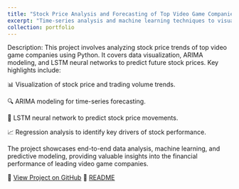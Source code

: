 ```yaml
---
title: "Stock Price Analysis and Forecasting of Top Video Game Companies"
excerpt: "Time-series analysis and machine learning techniques to visualize, forecast, and predict stock price trends using ARIMA and LSTM models."
collection: portfolio
---
```

Description:
This project involves analyzing stock price trends of top video game companies using Python. It covers data visualization, ARIMA modeling, and LSTM neural networks to predict future stock prices. Key highlights include:

📊 Visualization of stock price and trading volume trends.

🔍 ARIMA modeling for time-series forecasting.

🧠 LSTM neural network to predict stock price movements.

📈 Regression analysis to identify key drivers of stock performance.

The project showcases end-to-end data analysis, machine learning, and predictive modeling, providing valuable insights into the financial performance of leading video game companies.

🔗 [View Project on GitHub](https://github.com/cesarjaidar/portfolio/blob/master/files/Forecasting.py)
🔗 [README](https://github.com/cesarjaidar/portfolio/blob/master/_posts/README.md)
